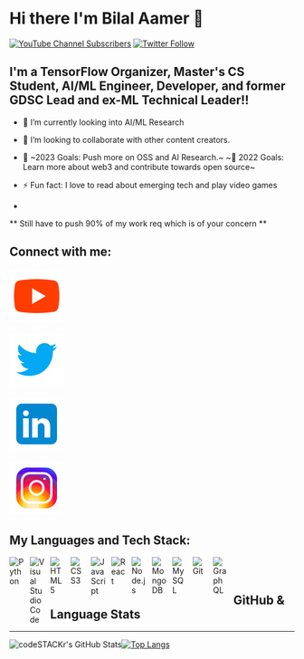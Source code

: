# Hi there I'm **Bilal Aamer** 👋 

[![YouTube Channel Subscribers](https://img.shields.io/youtube/channel/subscribers/UCTJBizZGwqxpp7blat7PQTQ?logo=youtube&logoColor=red&style=for-the-badge)][youtube]
[![Twitter Follow](https://img.shields.io/twitter/follow/TheBilalAamer?color=1DA1F2&logo=twitter&style=for-the-badge)](https://twitter.com/intent/follow?original_referer=https%3A%2F%2Fgithub.com%2FTheBilalAamer&screen_name=TheBilalAamer)


## I'm a TensorFlow Organizer, Master's CS Student, AI/ML Engineer, Developer, and former GDSC Lead and ex-ML Technical Leader!!
 
- 🌱 I’m currently looking into AI/ML Research 


- 👯 I’m looking to collaborate with other content creators.
- 🥅 ~2023 Goals: Push more on OSS and AI Research.~ ~🥅 2022 Goals: Learn more about web3 and contribute towards open source~
- ⚡ Fun fact: I love to read about emerging tech and play video games
- 

** Still have to push 90% of my work req which is of your concern **


## Connect with me:

[![website](./img/youtube.svg)](https://www.youtube.com/c/BlunGlu#gh-light-mode-only)
&nbsp;&nbsp;

[![website](./img/twitter.svg)](https://twitter.com/TheBilalAamer#gh-light-mode-only)
&nbsp;&nbsp;

[![website](./img/linkedin.svg)](https://www.linkedin.com/in/bilalaamer#gh-light-mode-only)
&nbsp;&nbsp;

[![website](./img/instagram.svg)](https://www.instagram.com/bilal_aamer2#gh-light-mode-only)

## My Languages and Tech Stack:
<img align="left" alt="Python" width="26px" src="https://cdn.jsdelivr.net/gh/devicons/devicon/icons/python/python-original.svg" style="padding-right:10px;" />
<img align="left" alt="Visual Studio Code" width="26px" src="https://cdn.jsdelivr.net/gh/devicons/devicon/icons/vscode/vscode-original.svg" style="padding-right:10px;" />
<img align="left" alt="HTML5" width="26px" src="https://cdn.jsdelivr.net/gh/devicons/devicon/icons/html5/html5-original.svg" style="padding-right:10px;" />
<img align="left" alt="CSS3" width="26px" src="https://cdn.jsdelivr.net/gh/devicons/devicon/icons/css3/css3-original.svg" style="padding-right:10px;" />
<img align="left" alt="JavaScript" width="26px" src="https://cdn.jsdelivr.net/gh/devicons/devicon/icons/javascript/javascript-original.svg" style="padding-right:10px;" />
<img align="left" alt="React" width="26px" src="https://cdn.jsdelivr.net/gh/devicons/devicon/icons/react/react-original.svg" style="padding-right:10px;" />
<img align="left" alt="Node.js" width="26px" src="https://cdn.jsdelivr.net/gh/devicons/devicon/icons/nodejs/nodejs-original.svg" style="padding-right:10px;" />
<img align="left" alt="MongoDB" width="26px" src="https://cdn.jsdelivr.net/gh/devicons/devicon/icons/mongodb/mongodb-original.svg" style="padding-right:10px;" />
<img align="left" alt="MySQL" width="26px" src="https://cdn.jsdelivr.net/gh/devicons/devicon/icons/mysql/mysql-original.svg" style="padding-right:10px;" /><img align="left" alt="Git" width="26px" src="https://cdn.jsdelivr.net/gh/devicons/devicon/icons/git/git-original.svg" style="padding-right:10px;" />
<img align="left" alt="GraphQL" width="26px" src="https://cdn.jsdelivr.net/gh/devicons/devicon/icons/graphql/graphql-plain.svg" style="padding-right:10px;" />


<br />
<br />

##  **GitHub & Language Stats**
--                              --
<img align="left" alt="codeSTACKr's GitHub Stats" src="https://github-readme-stats.vercel.app/api?username=bilal-aamer&show_icons=true&hide_border=false&title_color=ff652f&icon_color=FFE400&bg_color=09131B&text_color=ffffff&border_color=0c1a25" />


[![Top Langs](https://github-readme-stats.vercel.app/api/top-langs/?username=bilal-aamer)][github]

[twitter]: https://twitter.com/TheBilalAamer
[youtube]: https://www.youtube.com/c/BlunGlu
[instagram]: https://www.instagram.com/bilal_aamer2/
[linkedin]: https://www.linkedin.com/in/bilalaamer/
[github]: https://github.com/bilal-aamer
[kaggle]: https://www.kaggle.com/bilalaamer02

